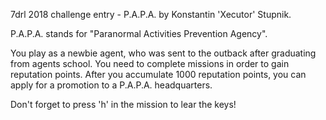 7drl 2018 challenge entry - P.A.P.A. by Konstantin 'Xecutor' Stupnik.

P.A.P.A. stands for "Paranormal Activities Prevention Agency".

You play as a newbie agent, who was sent to the outback
after graduating from agents school.
You need to complete missions in order to gain reputation points.
After you accumulate 1000 reputation points, you can
apply for a promotion to a P.A.P.A. headquarters.

Don't forget to press 'h' in the mission to lear the keys!
